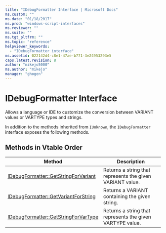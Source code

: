 ```yaml
---
title: "IDebugFormatter Interface | Microsoft Docs"
ms.custom: ""
ms.date: "01/18/2017"
ms.prod: "windows-script-interfaces"
ms.reviewer: ""
ms.suite: ""
ms.tgt_pltfrm: ""
ms.topic: "reference"
helpviewer_keywords: 
  - "IDebugFormatter interface"
ms.assetid: 022142d4-c8e1-47ae-b771-3e24953293e5
caps.latest.revision: 8
author: "mikejo5000"
ms.author: "mikejo"
manager: "ghogen"
---
```

# IDebugFormatter Interface
Allows a language or IDE to customize the conversion between VARIANT values or VARTYPE types and strings.  
  
 In addition to the methods inherited from `IUnknown`, the `IDebugFormatter` interface exposes the following methods.  
  
## Methods in Vtable Order  
  
|Method|Description|  
|------------|-----------------|  
|[IDebugFormatter::GetStringForVariant](../../winscript/reference/idebugformatter-getstringforvariant.md)|Returns a string that represents the given VARIANT value.|  
|[IDebugFormatter::GetVariantForString](../../winscript/reference/idebugformatter-getvariantforstring.md)|Returns a VARIANT containing the given string.|  
|[IDebugFormatter::GetStringForVarType](../../winscript/reference/idebugformatter-getstringforvartype.md)|Returns a string that represents the given VARTYPE value.|